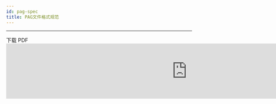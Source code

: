 ```yaml
---
id: pag-spec
title: PAG文件格式规范
---
```


---

<div id='iframe_part' style='width: 980px; height: 780px; margin-bottom: 24px;'>
    <div id="pdfDownload">下载 PDF</div>
    <iframe type="application/pdf" src="https://pag.qq.com/website/static/file/pag_codec_V1.1.2.pdf#view=fitH" width="100%" id="pdfViewer" frameborder="0"></iframe>
</div>
